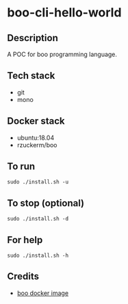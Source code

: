 # boo-cli-hello-world

## Description
A POC for boo programming language.

## Tech stack
- git
- mono

## Docker stack
- ubuntu:18.04
- rzuckerm/boo

## To run
`sudo ./install.sh -u`

## To stop (optional)
`sudo ./install.sh -d`

## For help
`sudo ./install.sh -h`

## Credits
- [boo docker image](https://github.com/rzuckerm/boo-docker-image.git)